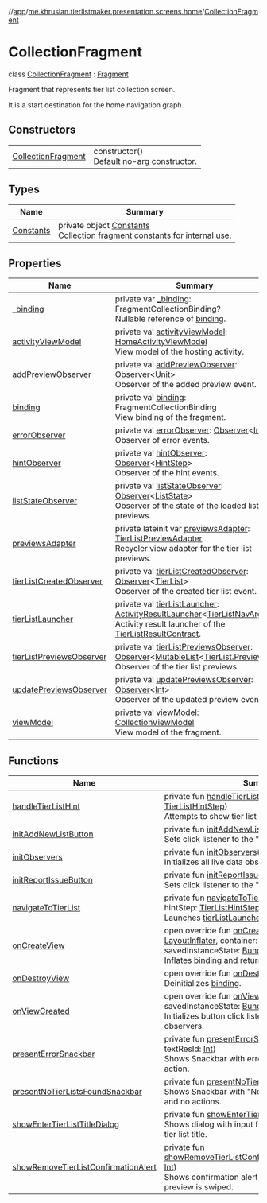//[app](../../../index.md)/[me.khruslan.tierlistmaker.presentation.screens.home](../index.md)/[CollectionFragment](index.md)

# CollectionFragment

class [CollectionFragment](index.md) : [Fragment](https://developer.android.com/reference/kotlin/androidx/fragment/app/Fragment.html)

Fragment that represents tier list collection screen.

It is a start destination for the home navigation graph.

## Constructors

| | |
|---|---|
| [CollectionFragment](-collection-fragment.md) | constructor()<br>Default no-arg constructor. |

## Types

| Name | Summary |
|---|---|
| [Constants](-constants/index.md) | private object [Constants](-constants/index.md)<br>Collection fragment constants for internal use. |

## Properties

| Name | Summary |
|---|---|
| [_binding](_binding.md) | private var [_binding](_binding.md): FragmentCollectionBinding?<br>Nullable reference of [binding](binding.md). |
| [activityViewModel](activity-view-model.md) | private val [activityViewModel](activity-view-model.md): [HomeActivityViewModel](../../me.khruslan.tierlistmaker.presentation.viewmodels/-home-activity-view-model/index.md)<br>View model of the hosting activity. |
| [addPreviewObserver](add-preview-observer.md) | private val [addPreviewObserver](add-preview-observer.md): [Observer](https://developer.android.com/reference/kotlin/androidx/lifecycle/Observer.html)&lt;[Unit](https://kotlinlang.org/api/latest/jvm/stdlib/kotlin/-unit/index.html)&gt;<br>Observer of the added preview event. |
| [binding](binding.md) | private val [binding](binding.md): FragmentCollectionBinding<br>View binding of the fragment. |
| [errorObserver](error-observer.md) | private val [errorObserver](error-observer.md): [Observer](https://developer.android.com/reference/kotlin/androidx/lifecycle/Observer.html)&lt;[Int](https://kotlinlang.org/api/latest/jvm/stdlib/kotlin/-int/index.html)&gt;<br>Observer of error events. |
| [hintObserver](hint-observer.md) | private val [hintObserver](hint-observer.md): [Observer](https://developer.android.com/reference/kotlin/androidx/lifecycle/Observer.html)&lt;[HintStep](../../me.khruslan.tierlistmaker.presentation.utils.hints.core/-hint-step/index.md)&gt;<br>Observer of the hint events. |
| [listStateObserver](list-state-observer.md) | private val [listStateObserver](list-state-observer.md): [Observer](https://developer.android.com/reference/kotlin/androidx/lifecycle/Observer.html)&lt;[ListState](../../me.khruslan.tierlistmaker.presentation.models/-list-state/index.md)&gt;<br>Observer of the state of the loaded list of previews. |
| [previewsAdapter](previews-adapter.md) | private lateinit var [previewsAdapter](previews-adapter.md): [TierListPreviewAdapter](../../me.khruslan.tierlistmaker.presentation.adapters/-tier-list-preview-adapter/index.md)<br>Recycler view adapter for the tier list previews. |
| [tierListCreatedObserver](tier-list-created-observer.md) | private val [tierListCreatedObserver](tier-list-created-observer.md): [Observer](https://developer.android.com/reference/kotlin/androidx/lifecycle/Observer.html)&lt;[TierList](../../me.khruslan.tierlistmaker.data.models.tierlist/-tier-list/index.md)&gt;<br>Observer of the created tier list event. |
| [tierListLauncher](tier-list-launcher.md) | private val [tierListLauncher](tier-list-launcher.md): [ActivityResultLauncher](https://developer.android.com/reference/kotlin/androidx/activity/result/ActivityResultLauncher.html)&lt;[TierListNavArgs](../../me.khruslan.tierlistmaker.presentation.utils.navigation/-tier-list-nav-args/index.md)&gt;<br>Activity result launcher of the [TierListResultContract](../../me.khruslan.tierlistmaker.presentation.utils.navigation/-tier-list-result-contract/index.md). |
| [tierListPreviewsObserver](tier-list-previews-observer.md) | private val [tierListPreviewsObserver](tier-list-previews-observer.md): [Observer](https://developer.android.com/reference/kotlin/androidx/lifecycle/Observer.html)&lt;[MutableList](https://kotlinlang.org/api/latest/jvm/stdlib/kotlin.collections/-mutable-list/index.html)&lt;[TierList.Preview](../../me.khruslan.tierlistmaker.data.models.tierlist/-tier-list/-preview/index.md)&gt;&gt;<br>Observer of the tier list previews. |
| [updatePreviewsObserver](update-previews-observer.md) | private val [updatePreviewsObserver](update-previews-observer.md): [Observer](https://developer.android.com/reference/kotlin/androidx/lifecycle/Observer.html)&lt;[Int](https://kotlinlang.org/api/latest/jvm/stdlib/kotlin/-int/index.html)&gt;<br>Observer of the updated preview event. |
| [viewModel](view-model.md) | private val [viewModel](view-model.md): [CollectionViewModel](../../me.khruslan.tierlistmaker.presentation.viewmodels/-collection-view-model/index.md)<br>View model of the fragment. |

## Functions

| Name | Summary |
|---|---|
| [handleTierListHint](handle-tier-list-hint.md) | private fun [handleTierListHint](handle-tier-list-hint.md)(step: [TierListHintStep](../../me.khruslan.tierlistmaker.presentation.utils.hints.tierlist/-tier-list-hint-step/index.md))<br>Attempts to show tier list hint. |
| [initAddNewListButton](init-add-new-list-button.md) | private fun [initAddNewListButton](init-add-new-list-button.md)()<br>Sets click listener to the &quot;Add new list&quot; button. |
| [initObservers](init-observers.md) | private fun [initObservers](init-observers.md)()<br>Initializes all live data observers. |
| [initReportIssueButton](init-report-issue-button.md) | private fun [initReportIssueButton](init-report-issue-button.md)()<br>Sets click listener to the &quot;Report the issue&quot; button. |
| [navigateToTierList](navigate-to-tier-list.md) | private fun [navigateToTierList](navigate-to-tier-list.md)(tierList: [TierList](../../me.khruslan.tierlistmaker.data.models.tierlist/-tier-list/index.md), hintStep: [TierListHintStep](../../me.khruslan.tierlistmaker.presentation.utils.hints.tierlist/-tier-list-hint-step/index.md)? = null)<br>Launches [tierListLauncher](tier-list-launcher.md). |
| [onCreateView](on-create-view.md) | open override fun [onCreateView](on-create-view.md)(inflater: [LayoutInflater](https://developer.android.com/reference/kotlin/android/view/LayoutInflater.html), container: [ViewGroup](https://developer.android.com/reference/kotlin/android/view/ViewGroup.html)?, savedInstanceState: [Bundle](https://developer.android.com/reference/kotlin/android/os/Bundle.html)?): [View](https://developer.android.com/reference/kotlin/android/view/View.html)<br>Inflates [binding](binding.md) and returns its root. |
| [onDestroyView](on-destroy-view.md) | open override fun [onDestroyView](on-destroy-view.md)()<br>Deinitializes [binding](binding.md). |
| [onViewCreated](on-view-created.md) | open override fun [onViewCreated](on-view-created.md)(view: [View](https://developer.android.com/reference/kotlin/android/view/View.html), savedInstanceState: [Bundle](https://developer.android.com/reference/kotlin/android/os/Bundle.html)?)<br>Initializes button click listeners and live data observers. |
| [presentErrorSnackbar](present-error-snackbar.md) | private fun [presentErrorSnackbar](present-error-snackbar.md)(@[StringRes](https://developer.android.com/reference/kotlin/androidx/annotation/StringRes.html) textResId: [Int](https://kotlinlang.org/api/latest/jvm/stdlib/kotlin/-int/index.html))<br>Shows Snackbar with error message and &quot;Refresh&quot; action. |
| [presentNoTierListsFoundSnackbar](present-no-tier-lists-found-snackbar.md) | private fun [presentNoTierListsFoundSnackbar](present-no-tier-lists-found-snackbar.md)()<br>Shows Snackbar with &quot;No tier lists found&quot; message and no actions. |
| [showEnterTierListTitleDialog](show-enter-tier-list-title-dialog.md) | private fun [showEnterTierListTitleDialog](show-enter-tier-list-title-dialog.md)()<br>Shows dialog with input field that asks user to enter tier list title. |
| [showRemoveTierListConfirmationAlert](show-remove-tier-list-confirmation-alert.md) | private fun [showRemoveTierListConfirmationAlert](show-remove-tier-list-confirmation-alert.md)(tierListIndex: [Int](https://kotlinlang.org/api/latest/jvm/stdlib/kotlin/-int/index.html))<br>Shows confirmation alert for removing tier list when preview is swiped. |
